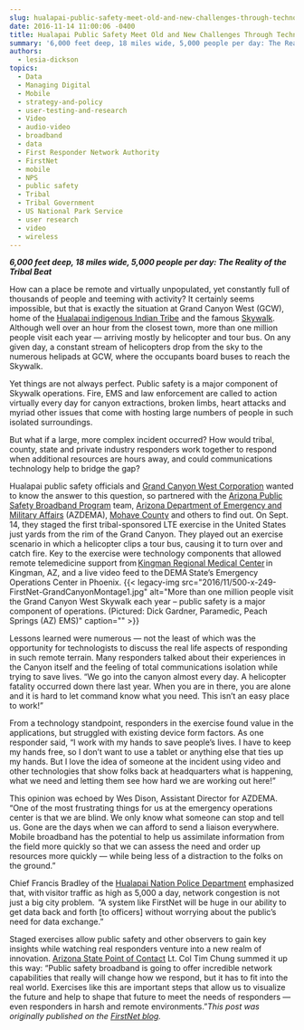 ```yaml
---
slug: hualapai-public-safety-meet-old-and-new-challenges-through-technology
date: 2016-11-14 11:00:06 -0400
title: Hualapai Public Safety Meet Old and New Challenges Through Technology
summary: '6,000 feet deep, 18 miles wide, 5,000 people per day: The Reality of the Tribal Beat How can a place be remote and virtually unpopulated, yet constantly full of thousands of people and teeming with activity? It certainly seems impossible, but that is exactly the situation at Grand Canyon West (GCW), home of the Hualapai'
authors:
  - lesia-dickson
topics:
  - Data
  - Managing Digital
  - Mobile
  - strategy-and-policy
  - user-testing-and-research
  - Video
  - audio-video
  - broadband
  - data
  - First Responder Network Authority
  - FirstNet
  - mobile
  - NPS
  - public safety
  - Tribal
  - Tribal Government
  - US National Park Service
  - user research
  - video
  - wireless
---
```


**_6,000 feet deep, 18 miles wide, 5,000 people per day: The Reality of the Tribal Beat_**

How can a place be remote and virtually unpopulated, yet constantly full of thousands of people and teeming with activity? It certainly seems impossible, but that is exactly the situation at Grand Canyon West (GCW), home of the <a href="http://hualapai-nsn.gov/" target="_blank">Hualapai indigenous Indian Tribe</a> and the famous <a href="https://www.nps.gov/grca/planyourvisit/skywalk.htm" target="_blank">Skywalk</a>. Although well over an hour from the closest town, more than one million people visit each year &#8212; arriving mostly by helicopter and tour bus. On any given day, a constant stream of helicopters drop from the sky to the numerous helipads at GCW, where the occupants board buses to reach the Skywalk.

Yet things are not always perfect. Public safety is a major component of Skywalk operations. Fire, EMS and law enforcement are called to action virtually every day for canyon extractions, broken limbs, heart attacks and myriad other issues that come with hosting large numbers of people in such isolated surroundings.

But what if a large, more complex incident occurred? How would tribal, county, state and private industry responders work together to respond when additional resources are hours away, and could communications technology help to bridge the gap?

Hualapai public safety officials and <a class="ext" href="http://www.grandcanyonwest.com/" target="_blank">Grand Canyon West Corporation</a> wanted to know the answer to this question, so partnered with the <a href="https://digitalarizona.az.gov/public-safety-broadband" target="_blank">Arizona Public Safety Broadband Program</a> team, <a href="https://dema.az.gov/" target="_blank">Arizona Department of Emergency and Military Affairs</a> (AZDEMA), <a class="ext" href="https://www.mohavecounty.us/" target="_blank">Mohave County</a> and others to find out. On Sept. 14, they staged the first tribal-sponsored LTE exercise in the United States just yards from the rim of the Grand Canyon. They played out an exercise scenario in which a helicopter clips a tour bus, causing it to turn over and catch fire. Key to the exercise were technology components that allowed remote telemedicine support from <a class="ext" href="https://azkrmc.com/" target="_blank">Kingman Regional Medical Center</a> in Kingman, AZ, and a live video feed to the DEMA State&#8217;s Emergency Operations Center in Phoenix. {{< legacy-img src="2016/11/500-x-249-FirstNet-GrandCanyonMontage1.jpg" alt="More than one million people visit the Grand Canyon West Skywalk each year – public safety is a major component of operations. (Pictured: Dick Gardner, Paramedic, Peach Springs (AZ) EMS)" caption="" >}} 

Lessons learned were numerous &#8212; not the least of which was the opportunity for technologists to discuss the real life aspects of responding in such remote terrain. Many responders talked about their experiences in the Canyon itself and the feeling of total communications isolation while trying to save lives. &#8220;We go into the canyon almost every day. A helicopter fatality occurred down there last year. When you are in there, you are alone and it is hard to let command know what you need. This isn&#8217;t an easy place to work!&#8221;

From a technology standpoint, responders in the exercise found value in the applications, but struggled with existing device form factors. As one responder said, &#8220;I work with my hands to save people&#8217;s lives. I have to keep my hands free, so I don&#8217;t want to use a tablet or anything else that ties up my hands. But I love the idea of someone at the incident using video and other technologies that show folks back at headquarters what is happening, what we need and letting them see how hard we are working out here!&#8221;

This opinion was echoed by Wes Dison, Assistant Director for AZDEMA. &#8220;One of the most frustrating things for us at the emergency operations center is that we are blind. We only know what someone can stop and tell us. Gone are the days when we can afford to send a liaison everywhere. Mobile broadband has the potential to help us assimilate information from the field more quickly so that we can assess the need and order up resources more quickly &#8212; while being less of a distraction to the folks on the ground.&#8221;

Chief Francis Bradley of the <a href="http://hualapai-nsn.gov/government/police/" target="_blank">Hualapai Nation Police Department</a> emphasized that, with visitor traffic as high as 5,000 a day, network congestion is not just a big city problem.  &#8221;A system like FirstNet will be huge in our ability to get data back and forth [to officers] without worrying about the public&#8217;s need for data exchange.&#8221;

Staged exercises allow public safety and other observers to gain key insights while watching real responders venture into a new realm of innovation. [Arizona State Point of Contact](http://www.firstnet.gov/consultation/spoc) Lt. Col Tim Chung summed it up this way: &#8220;Public safety broadband is going to offer incredible network capabilities that really will change how we respond, but it has to fit into the real world. Exercises like this are important steps that allow us to visualize the future and help to shape that future to meet the needs of responders &#8212; even responders in harsh and remote environments.&#8221;_This post was originally published on the [FirstNet blog](http://firstnet.gov/newsroom/blog)._
